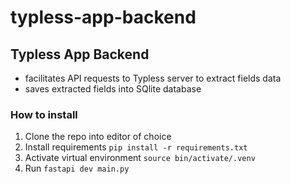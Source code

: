 # typless-app-backend

## Typless App Backend
- facilitates API requests to Typless server to extract fields data
- saves extracted fields into SQlite database

### How to install
1. Clone the repo into editor of choice
2. Install requirements `pip install -r requirements.txt`
3. Activate virtual environment `source bin/activate/.venv`
4. Run `fastapi dev main.py`
